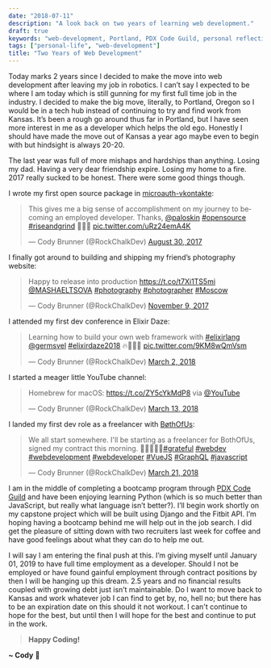 ```yaml
---
date: "2018-07-11"
description: "A look back on two years of learning web development."
draft: true
keywords: "web-development, Portland, PDX Code Guild, personal reflection, BøthOfUs"
tags: ["personal-life", "web-development"]
title: "Two Years of Web Development"
---
```


Today marks 2 years since I decided to make the move into web development after leaving my job in robotics. I can’t say I expected to be where I am today which is still gunning for my first full time job in the industry. I decided to make the big move, literally, to Portland, Oregon so I would be in a tech hub instead of continuing to try and find work from Kansas. It’s been a rough go around thus far in Portland, but I have seen more interest in me as a developer which helps the old ego. Honestly I should have made the move out of Kansas a year ago maybe even to begin with but hindsight is always 20-20.

The last year was full of more mishaps and hardships than anything. Losing my dad. Having a very dear friendship expire. Losing my home to a fire. 2017 really sucked to be honest. There were some good things though.

I wrote my first open source package in [microauth-vkontakte](https://www.npmjs.com/package/microauth-vkontakte):

<blockquote class="twitter-tweet" data-align="center" data-conversation="none" data-lang="en"><p lang="en" dir="ltr">This gives me a big sense of accomplishment on my journey to becoming an employed developer. Thanks, <a href="https://twitter.com/paloskin?ref_src=twsrc%5Etfw">@paloskin</a> <a href="https://twitter.com/hashtag/opensource?src=hash&amp;ref_src=twsrc%5Etfw">#opensource</a> <a href="https://twitter.com/hashtag/riseandgrind?src=hash&amp;ref_src=twsrc%5Etfw">#riseandgrind</a> 🙌🎉🚀 <a href="https://t.co/uRz24emA4K">pic.twitter.com/uRz24emA4K</a></p>&mdash; Cody Brunner (@RockChalkDev) <a href="https://twitter.com/RockChalkDev/status/902974309727076352?ref_src=twsrc%5Etfw">August 30, 2017</a></blockquote>

I finally got around to building and shipping my friend’s photography website:

<blockquote class="twitter-tweet" data-align="center" data-conversation="none" data-lang="en"><p lang="en" dir="ltr">Happy to release into production <a href="https://t.co/t7Xi1TS5mi">https://t.co/t7Xi1TS5mi</a> <a href="https://twitter.com/MASHAELTSOVA?ref_src=twsrc%5Etfw">@MASHAELTSOVA</a> <a href="https://twitter.com/hashtag/photography?src=hash&amp;ref_src=twsrc%5Etfw">#photography</a> <a href="https://twitter.com/hashtag/photographer?src=hash&amp;ref_src=twsrc%5Etfw">#photographer</a> <a href="https://twitter.com/hashtag/Moscow?src=hash&amp;ref_src=twsrc%5Etfw">#Moscow</a></p>&mdash; Cody Brunner (@RockChalkDev) <a href="https://twitter.com/RockChalkDev/status/928439734950682624?ref_src=twsrc%5Etfw">November 9, 2017</a></blockquote>

I attended my first dev conference in Elixir Daze:

<blockquote class="twitter-tweet" data-align="center" data-conversation="none" data-lang="en"><p lang="en" dir="ltr">Learning how to build your own web framework with <a href="https://twitter.com/hashtag/elixirlang?src=hash&amp;ref_src=twsrc%5Etfw">#elixirlang</a> <a href="https://twitter.com/germsvel?ref_src=twsrc%5Etfw">@germsvel</a> <a href="https://twitter.com/hashtag/elixirdaze2018?src=hash&amp;ref_src=twsrc%5Etfw">#elixirdaze2018</a> 🔥💪🏻🚀 <a href="https://t.co/9KM8wQmVsm">pic.twitter.com/9KM8wQmVsm</a></p>&mdash; Cody Brunner (@RockChalkDev) <a href="https://twitter.com/RockChalkDev/status/969629316891009024?ref_src=twsrc%5Etfw">March 2, 2018</a></blockquote>

I started a meager little YouTube channel:

<blockquote class="twitter-tweet" data-align="center" data-conversation="none" data-lang="en"><p lang="en" dir="ltr">Homebrew for macOS: <a href="https://t.co/ZY5cYkMdP8">https://t.co/ZY5cYkMdP8</a> via <a href="https://twitter.com/YouTube?ref_src=twsrc%5Etfw">@YouTube</a></p>&mdash; Cody Brunner (@RockChalkDev) <a href="https://twitter.com/RockChalkDev/status/973594316697346048?ref_src=twsrc%5Etfw">March 13, 2018</a></blockquote>

I landed my first dev role as a freelancer with [BøthOfUs](http://www.bothofus.se/):

<blockquote class="twitter-tweet" data-align="center" data-conversation="none" data-lang="en"><p lang="en" dir="ltr">We all start somewhere. I&#39;ll be starting as a freelancer for BothOfUs, signed my contract this morning. 🙏🏻🎉🙌🏻<a href="https://twitter.com/hashtag/grateful?src=hash&amp;ref_src=twsrc%5Etfw">#grateful</a> <a href="https://twitter.com/hashtag/webdev?src=hash&amp;ref_src=twsrc%5Etfw">#webdev</a> <a href="https://twitter.com/hashtag/webdevelopment?src=hash&amp;ref_src=twsrc%5Etfw">#webdevelopment</a> <a href="https://twitter.com/hashtag/webdeveloper?src=hash&amp;ref_src=twsrc%5Etfw">#webdeveloper</a> <a href="https://twitter.com/hashtag/VueJS?src=hash&amp;ref_src=twsrc%5Etfw">#VueJS</a> <a href="https://twitter.com/hashtag/GraphQL?src=hash&amp;ref_src=twsrc%5Etfw">#GraphQL</a> <a href="https://twitter.com/hashtag/javascript?src=hash&amp;ref_src=twsrc%5Etfw">#javascript</a></p>&mdash; Cody Brunner (@RockChalkDev) <a href="https://twitter.com/RockChalkDev/status/976420499499692033?ref_src=twsrc%5Etfw">March 21, 2018</a></blockquote>

I am in the middle of completing a bootcamp program through [PDX Code Guild](https://pdxcodeguild.com/) and have been enjoying learning Python (which is so much better than JavaScript, but really what language isn’t better?). I’ll begin work shortly on my capstone project which will be built using Django and the Fitbit API. I’m hoping having a bootcamp behind me will help out in the job search. I did get the pleasure of sitting down with two recruiters last week for coffee and have good feelings about what they can do to help me out.

I will say I am entering the final push at this. I’m giving myself until January 01, 2019 to have full time employment as a developer. Should I not be employed or have found gainful employment through contract positions by then I will be hanging up this dream. 2.5 years and no financial results coupled with growing debt just isn’t maintainable. Do I want to move back to Kansas and work whatever job I can find to get by, no, hell no; but there has to be an expiration date on this should it not workout. I can't continue to hope for the best, but until then I will hope for the best and continue to put in the work.

<!-- End of Post -->

> **Happy Coding!**

**~ Cody** :rocket:
